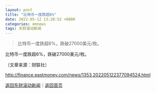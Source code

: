 ```yaml
---
layout: post
title: "比特币一度跌超6%"
date: 2022-05-12 13:20:52 +0800
categories: emnews
tags: 东财滚动新闻
---
```

> 比特币一度跌超6%，跌破27000美元/枚。

<p>比特币一度跌超6%，跌破27000美元/枚。</p><p class="em_media">（文章来源：财联社）</p>

<http://finance.eastmoney.com/news/1353,202205122377094524.html>

[返回东财滚动新闻](//finews.withounder.com/emnews/)｜[返回首页](//finews.withounder.com/)